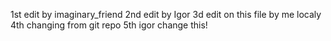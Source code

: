 1st edit by imaginary_friend
2nd edit by Igor
3d edit on this file by me localy
4th changing from git repo
5th igor change this!